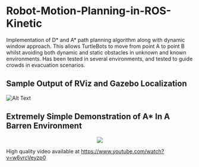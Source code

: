 # Robot-Motion-Planning-in-ROS-Kinetic
Implementation of D* and A* path planning algorithm along with dynamic window approach. This allows TurtleBots to move from point A to point B whilst avoiding both dynamic and static obstacles in unknown and known environments. Has been tested in several environments, and tested to guide crowds in evacuation scenarios.

## Sample Output of RViz and Gazebo Localization
![Alt Text](https://puu.sh/we6Ve/4a75bfd2f5.png)


## Extremely Simple Demonstration of A* In A Barren Environment
<div style="text-align:center"><img src ="https://j.gifs.com/qjvoAy.gif" /></div>



High quality video available at https://www.youtube.com/watch?v=w6vrcVeyzp0

